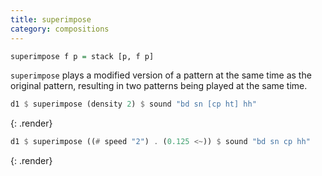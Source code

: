 ```yaml
---
title: superimpose
category: compositions
---
```


~~~~haskell
superimpose f p = stack [p, f p]
~~~~

`superimpose` plays a modified version of a pattern at the same time as the original pattern,
resulting in two patterns being played at the same time.

~~~~haskell
d1 $ superimpose (density 2) $ sound "bd sn [cp ht] hh"
~~~~
{: .render}
~~~~haskell
d1 $ superimpose ((# speed "2") . (0.125 <~)) $ sound "bd sn cp hh"
~~~~
{: .render}
